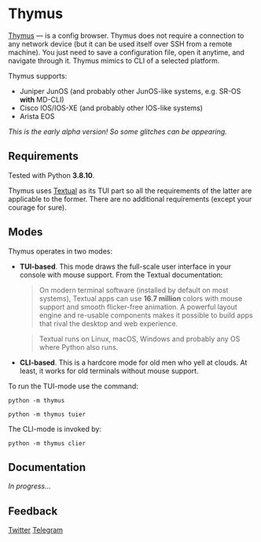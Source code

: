 # Thymus

[Thymus](https://en.wikipedia.org/wiki/Thymus_(plant)) — is a config browser. Thymus does not require a connection to any network device (but it can be used itself over SSH from a remote machine). You just need to save a configuration file, open it anytime, and navigate through it. Thymus mimics to CLI of a selected platform.

Thymus supports:

* Juniper JunOS (and probably other JunOS-like systems, e.g. SR-OS **with** MD-CLI)
* Cisco IOS/IOS-XE (and probably other IOS-like systems)
* Arista EOS

*This is the early alpha version! So some glitches can be appearing.*

## Requirements

Tested with Python **3.8.10**.

Thymus uses [Textual](https://github.com/Textualize/textual) as its TUI part so all the requirements of the latter are applicable to the former. There are no additional requirements (except your courage for sure).

## Modes

Thymus operates in two modes:

- **TUI-based**. This mode draws the full-scale user interface in your console with mouse support. From the Textual documentation:

	> On modern terminal software (installed by default on most systems), Textual apps can use **16.7 million** colors with mouse support and smooth flicker-free animation. A powerful layout engine and re-usable components makes it possible to build apps that rival the desktop and web experience.

	> Textual runs on Linux, macOS, Windows and probably any OS where Python also runs.

- **CLI-based**. This is a hardcore mode for old men who yell at clouds. At least, it works for old terminals without mouse support.

To run the TUI-mode use the command:
```
python -m thymus
```
```
python -m thymus tuier
```
The CLI-mode is invoked by:
```
python -m thymus clier
```

## Documentation

*In progress...*

## Feedback

[Twitter](https://twitter.com/blademd)
[Telegram](https://t.me/blademd)
